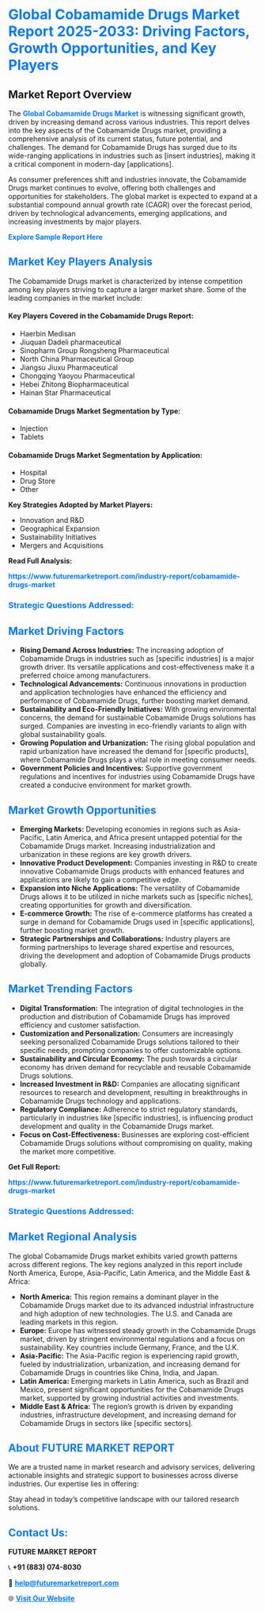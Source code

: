 <h1 style="color: #007BFF;">Global Cobamamide Drugs Market Report 2025-2033: Driving Factors, Growth Opportunities, and Key Players</h1>

<section id="overview">
<h2>Market Report Overview</h2>
<p>The <a href="https://www.futuremarketreport.com/industry-report/cobamamide-drugs-market" style="color: #007BFF; text-decoration: none;"><strong>Global Cobamamide Drugs Market</strong></a> is witnessing significant growth, driven by increasing demand across various industries. This report delves into the key aspects of the Cobamamide Drugs market, providing a comprehensive analysis of its current status, future potential, and challenges. The demand for Cobamamide Drugs has surged due to its wide-ranging applications in industries such as [insert industries], making it a critical component in modern-day [applications].</p>
<p>As consumer preferences shift and industries innovate, the Cobamamide Drugs market continues to evolve, offering both challenges and opportunities for stakeholders. The global market is expected to expand at a substantial compound annual growth rate (CAGR) over the forecast period, driven by technological advancements, emerging applications, and increasing investments by major players.</p>
</section>

<section id="overview">
<p><a href="https://www.futuremarketreport.com/request-sample/reportId=77720" style="color: #007BFF; text-decoration: none;"><strong>Explore Sample Report Here</strong></a></p>
</section>

<section id="key-players">
<h2 style="color: #007BFF;">Market Key Players Analysis</h2>
<p>The Cobamamide Drugs market is characterized by intense competition among key players striving to capture a larger market share. Some of the leading companies in the market include:</p>
<h4>Key Players Covered in the Cobamamide Drugs Report:</h4>
<ul><li>Haerbin Medisan</li><li>Jiuquan Dadeli pharmaceutical</li><li>Sinopharm Group Rongsheng Pharmaceutical</li><li>North China Pharmaceutical Group</li><li>Jiangsu Jiuxu Pharmaceutical</li><li>Chongqing Yaoyou Pharmaceutical</li><li>Hebei Zhitong Biopharmaceutical</li><li>Hainan Star Pharmaceutical</li></ul>
<h4>Cobamamide Drugs Market Segmentation by Type:</h4>
<ul><li>Injection</li><li>Tablets</li></ul>

<h4>Cobamamide Drugs Market Segmentation by Application:</h4>
<ul><li>Hospital</li><li>Drug Store</li><li>Other</li></ul>
<p><strong>Key Strategies Adopted by Market Players:</strong></p>
<ul>
<li>Innovation and R&D</li>
<li>Geographical Expansion</li>
<li>Sustainability Initiatives</li>
<li>Mergers and Acquisitions</li>
</ul>
</section>

<section>
<p><strong>Read Full Analysis: </strong></p><a href="https://www.futuremarketreport.com/industry-report/cobamamide-drugs-market" style="color: #007BFF; text-decoration: none;"><strong>https://www.futuremarketreport.com/industry-report/cobamamide-drugs-market</strong></a>
<h3 style="color: #007BFF;">Strategic Questions Addressed:</h3>
</section>

<section id="driving-factors">
<h2 style="color: #007BFF;">Market Driving Factors</h2>
<ul>
<li><strong>Rising Demand Across Industries:</strong> The increasing adoption of Cobamamide Drugs in industries such as [specific industries] is a major growth driver. Its versatile applications and cost-effectiveness make it a preferred choice among manufacturers.</li>
<li><strong>Technological Advancements:</strong> Continuous innovations in production and application technologies have enhanced the efficiency and performance of Cobamamide Drugs, further boosting market demand.</li>
<li><strong>Sustainability and Eco-Friendly Initiatives:</strong> With growing environmental concerns, the demand for sustainable Cobamamide Drugs solutions has surged. Companies are investing in eco-friendly variants to align with global sustainability goals.</li>
<li><strong>Growing Population and Urbanization:</strong> The rising global population and rapid urbanization have increased the demand for [specific products], where Cobamamide Drugs plays a vital role in meeting consumer needs.</li>
<li><strong>Government Policies and Incentives:</strong> Supportive government regulations and incentives for industries using Cobamamide Drugs have created a conducive environment for market growth.</li>
</ul>
</section>

<section id="growth-opportunities">
<h2 style="color: #007BFF;">Market Growth Opportunities</h2>
<ul>
<li><strong>Emerging Markets:</strong> Developing economies in regions such as Asia-Pacific, Latin America, and Africa present untapped potential for the Cobamamide Drugs market. Increasing industrialization and urbanization in these regions are key growth drivers.</li>
<li><strong>Innovative Product Development:</strong> Companies investing in R&D to create innovative Cobamamide Drugs products with enhanced features and applications are likely to gain a competitive edge.</li>
<li><strong>Expansion into Niche Applications:</strong> The versatility of Cobamamide Drugs allows it to be utilized in niche markets such as [specific niches], creating opportunities for growth and diversification.</li>
<li><strong>E-commerce Growth:</strong> The rise of e-commerce platforms has created a surge in demand for Cobamamide Drugs used in [specific applications], further boosting market growth.</li>
<li><strong>Strategic Partnerships and Collaborations:</strong> Industry players are forming partnerships to leverage shared expertise and resources, driving the development and adoption of Cobamamide Drugs products globally.</li>
</ul>
</section>

<section id="trending-factors">
<h2 style="color: #007BFF;">Market Trending Factors</h2>
<ul>
<li><strong>Digital Transformation:</strong> The integration of digital technologies in the production and distribution of Cobamamide Drugs has improved efficiency and customer satisfaction.</li>
<li><strong>Customization and Personalization:</strong> Consumers are increasingly seeking personalized Cobamamide Drugs solutions tailored to their specific needs, prompting companies to offer customizable options.</li>
<li><strong>Sustainability and Circular Economy:</strong> The push towards a circular economy has driven demand for recyclable and reusable Cobamamide Drugs solutions.</li>
<li><strong>Increased Investment in R&D:</strong> Companies are allocating significant resources to research and development, resulting in breakthroughs in Cobamamide Drugs technology and applications.</li>
<li><strong>Regulatory Compliance:</strong> Adherence to strict regulatory standards, particularly in industries like [specific industries], is influencing product development and quality in the Cobamamide Drugs market.</li>
<li><strong>Focus on Cost-Effectiveness:</strong> Businesses are exploring cost-efficient Cobamamide Drugs solutions without compromising on quality, making the market more competitive.</li>
</ul>
</section>

<section>
<p><strong>Get Full Report: </strong></p><a href="https://www.futuremarketreport.com/industry-report/cobamamide-drugs-market" style="color: #007BFF; text-decoration: none;"><strong>https://www.futuremarketreport.com/industry-report/cobamamide-drugs-market</strong></a>
<h3 style="color: #007BFF;">Strategic Questions Addressed:</h3>
</section>


<section id="regional-analysis">
<h2 style="color: #007BFF;">Market Regional Analysis</h2>
<p>The global Cobamamide Drugs market exhibits varied growth patterns across different regions. The key regions analyzed in this report include North America, Europe, Asia-Pacific, Latin America, and the Middle East & Africa:</p>
<ul>
<li><strong>North America:</strong> This region remains a dominant player in the Cobamamide Drugs market due to its advanced industrial infrastructure and high adoption of new technologies. The U.S. and Canada are leading markets in this region.</li>
<li><strong>Europe:</strong> Europe has witnessed steady growth in the Cobamamide Drugs market, driven by stringent environmental regulations and a focus on sustainability. Key countries include Germany, France, and the U.K.</li>
<li><strong>Asia-Pacific:</strong> The Asia-Pacific region is experiencing rapid growth, fueled by industrialization, urbanization, and increasing demand for Cobamamide Drugs in countries like China, India, and Japan.</li>
<li><strong>Latin America:</strong> Emerging markets in Latin America, such as Brazil and Mexico, present significant opportunities for the Cobamamide Drugs market, supported by growing industrial activities and investments.</li>
<li><strong>Middle East & Africa:</strong> The region’s growth is driven by expanding industries, infrastructure development, and increasing demand for Cobamamide Drugs in sectors like [specific sectors].</li>
</ul>
</section>

<footer>
<h2 style="color: #007BFF;">About FUTURE MARKET REPORT</h2>
<p>We are a trusted name in market research and advisory services, delivering actionable insights and strategic support to businesses across diverse industries. Our expertise lies in offering:</p>

<p>Stay ahead in today’s competitive landscape with our tailored research solutions.</p>

<h2 style="color: #007BFF;">Contact Us:</h2>
<p><strong>FUTURE MARKET REPORT</strong></p>
<p>📞 <strong>+91 (883) 074-8030</strong></p>
<p>📧 <strong><a href="mailto:help@futuremarketreport.com" style="color: #007BFF;">help@futuremarketreport.com</a></strong></p>
<p>🌐 <strong><a href="https://www.futuremarketreport.com/" style="color: #007BFF;">Visit Our Website</a></strong></p>
</footer>
